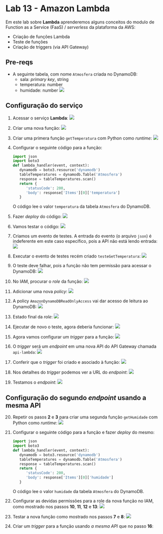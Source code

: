 # Lab 13 - Amazon Lambda

Em este lab sobre **Lambda** aprenderemos alguns conceitos do modulo de Function as a Service (FaaS) / *serverless* da plataforma da AWS:
 - Criação de funções Lambda
 - Teste de funções 
 - Criação de triggers (via API Gateway)
 
## Pre-reqs

- A seguinte tabela, com nome `Atmosfera` criada no DynamoDB:
    * sala: *primary key*, string
    * temperatura: number
    * humidade: number
    ![](img/lambda0.png)

 ## Configuração do serviço

1. Acessar o serviço **Lambda**:
    ![](img/lambda1.png)

2. Criar uma nova função:
    ![](img/lambda2.png)
   
3. Criar uma primera função `getTemperatura` com Python como *runtime*:
    ![](img/lambda3.png)

4. Configurar o seguinte código para a função:
    ```python
    import json
    import boto3
    def lambda_handler(event, context):
       dynamodb = boto3.resource('dynamodb')
       tableTemperatures = dynamodb.Table('Atmosfera')
       response = tableTemperatures.scan()
       return {
          'statusCode': 200,
          'body': response['Items'][0]['temperatura']
       }
    ```
    O código lee o valor `temperatura` da tabela `Atmosfera` do DynamoDB.
    
    
5. Fazer *deploy* do código:
    ![](img/lambda4.png)

6. Vamos testar o código:
    ![](img/lambda5.png)

7. Criamos um evento de testes. A entrada do evento (o arquivo `json`) é indeferente em este caso específico, pois a API não está lendo entrada:
    ![](img/lambda6.png)

 8. Executar o evento de testes recém criado `testeGetTemperatura`:
    ![](img/lambda7.png)

 9. O teste deve falhar, pois a função não tem permissão para acessar o DynamoDB:
    ![](img/lambda8.png)

 10. No IAM, procurar o *role* da função:
    ![](img/lambda9.png)

 11. Adicionar uma nova *policy*: 
    ![](img/lambda10.png)

 12. A policy `AmazonDynamoDBReadOnlyAccess` vai dar acesso de leitura ao DynamoDB:
    ![](img/lambda11.png)

 13. Estado final da *role*:
    ![](img/lambda12.png)

 14. Ejecutar de novo o teste, agora deberia funcionar:
    ![](img/lambda13.png)

 15. Agora vamos configurar um *trigger* para a função:
    ![](img/lambda14.png)

 16. O *trigger* será um *endpoint* em uma nova API do API Gateway chamada `api-lambda`:
    ![](img/lambda15.png)

 17. Conferir que o *trigger* foi criado e asociado à função:
    ![](img/lambda16.png)

 18. Nos detalhes do *trigger* podemos ver a URL do *endpoint*:
    ![](img/lambda17.png)

 19. Testamos o *endpoint*:
    ![](img/lambda18.png)

 ## Configuração do segundo *endpoint* usando a mesma API

20. Repetir os pasos **2** e **3** para criar uma segunda função `getHumidade` com Python como *runtime*:
    ![](img/lambda19.png)
 
21. Configurar o seguinte código para a função e fazer *deploy* do mesmo:
    ```python
    import json
    import boto3
    def lambda_handler(event, context):
       dynamodb = boto3.resource('dynamodb')
       tableTemperatures = dynamodb.Table('Atmosfera')
       response = tableTemperatures.scan()
       return {
          'statusCode': 200,
          'body': response['Items'][0]['humidade']
       }
    ```

    O código lee o valor `humidade` da tabela `Atmosfera` do DynamoDB.

22. Configurar as devidas permissões para a role da nova função no IAM, como mostrado nos passos **10**, **11**, **12** e **13**:
    ![](img/lambda20.png)

23. Testar a nova função como mostrado nos passos **7** e **8**:
    ![](img/lambda21.png)

23. Criar um *trigger* para a função usando *a mesma API* que no passo **16**:
